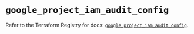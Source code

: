 # `google_project_iam_audit_config`

Refer to the Terraform Registry for docs: [`google_project_iam_audit_config`](https://registry.terraform.io/providers/hashicorp/google-beta/6.26.0/docs/resources/google_project_iam_audit_config).
